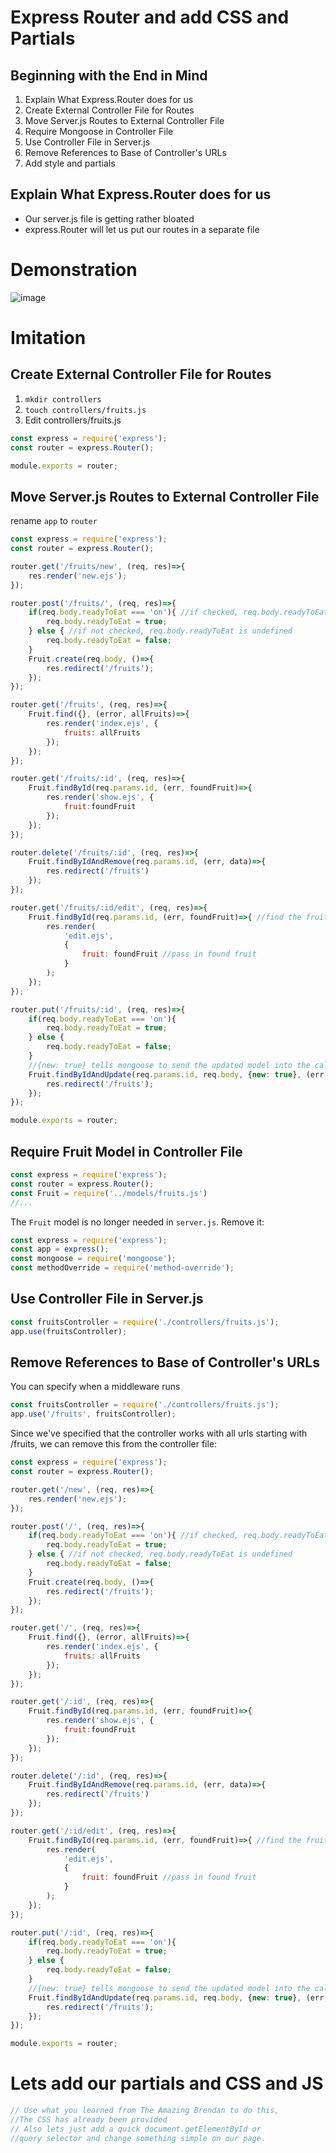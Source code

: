 # Express Router and add CSS and Partials

## Beginning with the End in Mind

1. Explain What Express.Router does for us
1. Create External Controller File for Routes
1. Move Server.js Routes to External Controller File
1. Require Mongoose in Controller File
1. Use Controller File in Server.js
1. Remove References to Base of Controller's URLs
1. Add style and partials

## Explain What Express.Router does for us

- Our server.js file is getting rather bloated
- express.Router will let us put our routes in a separate file

# Demonstration

![image](https://user-images.githubusercontent.com/38284764/75126495-38667080-5688-11ea-80ea-b394b31ad583.png)


# Imitation

## Create External Controller File for Routes

1. `mkdir controllers`
1. `touch controllers/fruits.js`
1. Edit controllers/fruits.js

```javascript
const express = require('express');
const router = express.Router();

module.exports = router;
```

## Move Server.js Routes to External Controller File

rename `app` to `router`

```javascript
const express = require('express');
const router = express.Router();

router.get('/fruits/new', (req, res)=>{
    res.render('new.ejs');
});

router.post('/fruits/', (req, res)=>{
    if(req.body.readyToEat === 'on'){ //if checked, req.body.readyToEat is set to 'on'
        req.body.readyToEat = true;
    } else { //if not checked, req.body.readyToEat is undefined
        req.body.readyToEat = false;
    }
    Fruit.create(req.body, ()=>{
        res.redirect('/fruits');
    });
});

router.get('/fruits', (req, res)=>{
    Fruit.find({}, (error, allFruits)=>{
        res.render('index.ejs', {
            fruits: allFruits
        });
    });
});

router.get('/fruits/:id', (req, res)=>{
    Fruit.findById(req.params.id, (err, foundFruit)=>{
        res.render('show.ejs', {
            fruit:foundFruit
        });
    });
});

router.delete('/fruits/:id', (req, res)=>{
    Fruit.findByIdAndRemove(req.params.id, (err, data)=>{
        res.redirect('/fruits')
    });
});

router.get('/fruits/:id/edit', (req, res)=>{
    Fruit.findById(req.params.id, (err, foundFruit)=>{ //find the fruit
        res.render(
    		'edit.ejs',
    		{
    			fruit: foundFruit //pass in found fruit
    		}
    	);
    });
});

router.put('/fruits/:id', (req, res)=>{
    if(req.body.readyToEat === 'on'){
        req.body.readyToEat = true;
    } else {
        req.body.readyToEat = false;
    }
    //{new: true} tells mongoose to send the updated model into the callback
    Fruit.findByIdAndUpdate(req.params.id, req.body, {new: true}, (err, updatedModel)=>{
        res.redirect('/fruits');
    });
});

module.exports = router;
```

## Require Fruit Model in Controller File

```javascript
const express = require('express');
const router = express.Router();
const Fruit = require('../models/fruits.js')
//...
```

The `Fruit` model is no longer needed in `server.js`.  Remove it:

```javascript
const express = require('express');
const app = express();
const mongoose = require('mongoose');
const methodOverride = require('method-override');
```

## Use Controller File in Server.js

```javascript
const fruitsController = require('./controllers/fruits.js');
app.use(fruitsController);
```

## Remove References to Base of Controller's URLs

You can specify when a middleware runs

```javascript
const fruitsController = require('./controllers/fruits.js');
app.use('/fruits', fruitsController);
```

Since we've specified that the controller works with all urls starting with /fruits, we can remove this from the controller file:

```javascript
const express = require('express');
const router = express.Router();

router.get('/new', (req, res)=>{
    res.render('new.ejs');
});

router.post('/', (req, res)=>{
    if(req.body.readyToEat === 'on'){ //if checked, req.body.readyToEat is set to 'on'
        req.body.readyToEat = true;
    } else { //if not checked, req.body.readyToEat is undefined
        req.body.readyToEat = false;
    }
    Fruit.create(req.body, ()=>{
        res.redirect('/fruits');
    });
});

router.get('/', (req, res)=>{
    Fruit.find({}, (error, allFruits)=>{
        res.render('index.ejs', {
            fruits: allFruits
        });
    });
});

router.get('/:id', (req, res)=>{
    Fruit.findById(req.params.id, (err, foundFruit)=>{
        res.render('show.ejs', {
            fruit:foundFruit
        });
    });
});

router.delete('/:id', (req, res)=>{
    Fruit.findByIdAndRemove(req.params.id, (err, data)=>{
        res.redirect('/fruits')
    });
});

router.get('/:id/edit', (req, res)=>{
    Fruit.findById(req.params.id, (err, foundFruit)=>{ //find the fruit
        res.render(
    		'edit.ejs',
    		{
    			fruit: foundFruit //pass in found fruit
    		}
    	);
    });
});

router.put('/:id', (req, res)=>{
    if(req.body.readyToEat === 'on'){
        req.body.readyToEat = true;
    } else {
        req.body.readyToEat = false;
    }
    //{new: true} tells mongoose to send the updated model into the callback
    Fruit.findByIdAndUpdate(req.params.id, req.body, {new: true}, (err, updatedModel)=>{
        res.redirect('/fruits');
    });
});

module.exports = router;
```
# Lets add our partials and CSS and JS
```javascript
// Use what you learned from The Amazing Brendan to do this, 
//The CSS has already been provided
// Also lets just add a quick document.getElementById or 
//query selector and change something simple on our page.
```
